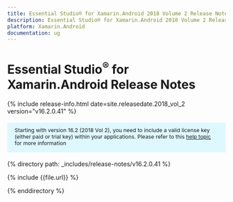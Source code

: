 ```yaml
---
title: Essential Studio® for Xamarin.Android 2018 Volume 2 Release Notes
description: Essential Studio® for Xamarin.Android 2018 Volume 2 Release Notes
platform: Xamarin.Android
documentation: ug
---
```


# Essential Studio<sup>®</sup> for Xamarin.Android Release Notes

{% include release-info.html date=site.releasedate.2018_vol_2  version="v16.2.0.41" %} 

<style>
#license {
    font-size: .88em!important;
margin-top: 1.5em;     margin-bottom: 1.5em;
    background-color: #def8ff;
    padding: 10px 17px 14px;
}
</style>

<div id="license">
Starting with version 16.2 (2018 Vol 2), you need to include a valid license key (either paid or trial key) within your applications. 
Please refer to this <a href="/common/essential-studio/licensing/license-key">help topic</a> for more information   
</div>


{% directory path: _includes/release-notes/v16.2.0.41 %}

{% include {{file.url}} %}

{% enddirectory %}